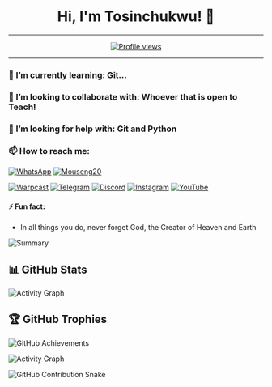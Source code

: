 <!--
**tosinchukwu/tosinchukwu** is a ✨ _special_ ✨ repository because its `README.md` (this file) appears on your GitHub profile.

Here are some ideas to get you started:

🔭 I’m currently working on ...
💬 Ask me about ... -->

<h1 align="center">Hi, I'm Tosinchukwu! 👋 </h1>

---
<p align="center">
  <a href="https://github.com/tosinchukwu"><img src="https://komarev.com/ghpvc/?username=tosinchukwu&style=flat-square" alt="Profile views"/></a>
</p>

---


### 🌱 I’m currently learning: **Git...**

### 👯 I’m looking to collaborate with: **Whoever that is open to Teach!**

### 🤔 I’m looking for help with: **Git and Python**

### 📫 How to reach me:

[![WhatsApp](https://img.shields.io/badge/WhatsApp-25D366?style=for-the-badge&logo=whatsapp&logoColor=white)](https://wa.me/+2348132845660?text=Hello!%20I%20found%20you%20on%20GitHub)
[![Mouseng20](https://img.shields.io/badge/Mouseng20-000000?style=for-the-badge&logo=x&logoColor=white)](https://twitter.com/mouseng20)


[![Warpcast](https://img.shields.io/badge/Warpcast-5A67D8?style=for-the-badge&logo=warpcast&logoColor=white)](https://warpcast.com/tosinchukwu)
[![Telegram](https://img.shields.io/badge/Telegram-2CA5E0?style=for-the-badge&logo=telegram&logoColor=white)](https://t.me/mouseng20)
[![Discord](https://img.shields.io/badge/Mouseng20-000000?style=for-the-badge&logo=discord&logoColor=white)](https://discordapp.com/users/mouseng20)
[![Instagram](https://img.shields.io/badge/Instagram-%23E4405F.svg?style=for-the-badge&logo=instagram&logoColor=white)](https://www.instagram.com/tosin.mouseng20/)
[![YouTube](https://img.shields.io/badge/YouTube-%23FF0000.svg?style=for-the-badge&logo=youtube&logoColor=white)](https://www.youtube.com/@tosinchukwu)





#### ⚡ Fun fact:
- In all things you do, never forget God, the Creator of Heaven and Earth


![Summary](https://github-profile-summary-cards.vercel.app/api/cards/profile-details?username=tosinchukwu&theme=radical)

## 📊 GitHub Stats
![Activity Graph](https://github-profile-summary-cards.vercel.app/api/cards/stats?username=tosinchukwu&theme=radical)

## 🏆 GitHub Trophies
![GitHub Achievements](https://github-profile-trophy.vercel.app/?username=tosinchukwu&theme=radical)


![Activity Graph](https://github-readme-activity-graph.vercel.app/graph?username=tosinchukwu&theme=react-dark)


![GitHub Contribution Snake](https://raw.githubusercontent.com/tosinchukwu/tosinchukwu/output/github-contribution-grid-snake.svg)











